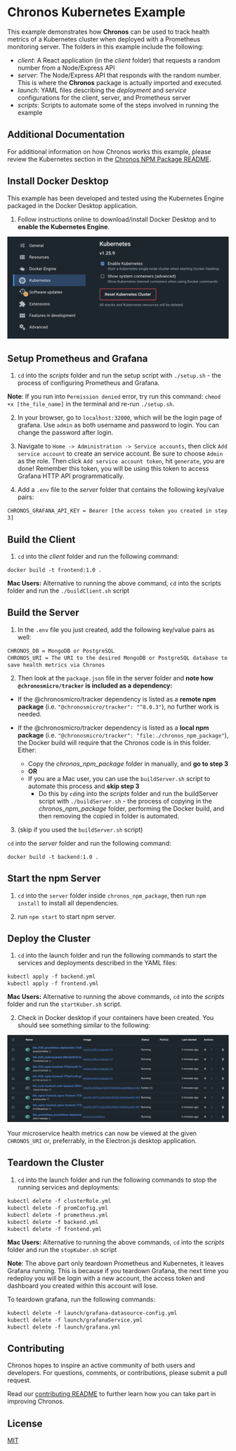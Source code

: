 # Chronos Kubernetes Example

This example demonstrates how **Chronos** can be used to track health metrics of a Kubernetes cluster when deployed with a Prometheus monitoring server. The folders in this example include the following:
- *client*: A React application (in the *client* folder) that requests a random number from a Node/Express API
- *server*: The Node/Express API that responds with the random number. This is where the **Chronos** package is actually imported and executed.
- *launch*: YAML files describing the *deployment* and *service* configurations for the client, server, and Prometheus server
- *scripts*: Scripts to automate some of the steps involved in running the example

## Additional Documentation

For additional information on how Chronos works this example, please review the Kubernetes section in the [Chronos NPM Package README](../../chronos_npm_package/README.md).

## Install Docker Desktop
This example has been developed and tested using the Kubernetes Engine packaged in the Docker Desktop application. 

1. Follow instructions online to download/install Docker Desktop and to **enable the Kubernetes Engine**.

<p align="center">
  <img alt="enabled kubernetes engine in docker" src="../../assets/examples_enable_kubernetes_engine.png">
</p>

## Setup Prometheus and Grafana
1. `cd` into the *scripts* folder and run the setup script with `./setup.sh` - the process of configuring Prometheus and Grafana.

**Note**: If you run into `Permission denied` error, try run this command: `chmod +x [the_file_name]` in the terminal and re-run `./setup.sh`.

2. In your browser, go to `localhost:32000`, which will be the login page of grafana. Use `admin` as both username and password to login. You can change the password after login.

3. Navigate to `Home -> Administration -> Service accounts`, then click `Add service account` to create an service account. Be sure to choose `Admin` as the role. Then click `Add service account token`, hit `generate`, you are done! Remember this token, you will be using this token to access Grafana HTTP API programmatically.

4. Add a `.env` file to the *server* folder that contains the following key/value pairs:

```
CHRONOS_GRAFANA_API_KEY = Bearer [the access token you created in step 3]
```

## Build the Client
1. `cd` into the *client* folder and run the following command:
```
docker build -t frontend:1.0 .
```
**Mac Users:** Alternative to running the above command, `cd` into the scripts folder and run the `./buildClient.sh` script


## Build the Server
1. In the `.env` file you just created, add the following key/value pairs as well:

```
CHRONOS_DB = MongoDB or PostgreSQL
CHRONOS_URI = The URI to the desired MongoDB or PostgreSQL database to save health metrics via Chronos
```
2. Then look at the `package.json` file in the server folder and **note how `@chronosmicro/tracker` is included as a dependency:**

- If the @chronosmicro/tracker dependency is listed as a **remote npm package** (i.e. `"@chronosmicro/tracker": "^8.0.3"`), no further work is needed.

- If the @chronosmicro/tracker dependency is listed as a **local npm package** (i.e. `"@chronosmicro/tracker": "file:./chronos_npm_package"`), the Docker build will require that the Chronos code is in this folder. Either:
    - Copy the _chronos_npm_package_ folder in manually, and **go to step 3**
    - **OR**
    - If you are a Mac user, you can use the `buildServer.sh` script to automate this process and **skip step 3**
        - Do this by `cd`ing into the *scripts* folder and run the buildServer script with `./buildServer.sh` - the process of copying in the *chronos_npm_package* folder, performing the Docker build, and then removing the copied in folder is automated.

3. (skip if you used the `buildServer.sh` script)

`cd` into the *server* folder and run the following command:
```
docker build -t backend:1.0 .
```

## Start the npm Server
1. `cd` into the `server` folder inside `chronos_npm_package`, then run `npm install` to install all dependencies.

2. run `npm start` to start npm server.


## Deploy the Cluster
1. `cd` into the launch folder and run the following commands to start the services and deployments described in the YAML files:
```
kubectl apply -f backend.yml
kubectl apply -f frontend.yml
```

**Mac Users:** Alternative to running the above commands, `cd` into the *scripts* folder and run the `startKuber.sh` script.

2. Check in Docker desktop if your containers have been created. You should see something similar to the following:

<p align="center">
  <img alt="Kubernetes containers created" src="../../assets/examples_kubernetes_created.png">
</p>


Your microservice health metrics can now be viewed at the given `CHRONOS_URI` or, preferrably, in the Electron.js desktop application.

## Teardown the Cluster

1. `cd` into the launch folder and run the following commands to stop the running services and deployments:
```
kubectl delete -f clusterRole.yml
kubectl delete -f promConfig.yml
kubectl delete -f prometheus.yml
kubectl delete -f backend.yml
kubectl delete -f frontend.yml
```

**Mac Users:** Alternative to running the above commands, `cd` into the *scripts* folder and run the `stopKuber.sh` script

**Note**: The above part only teardown Prometheus and Kubernetes, it leaves Grafana running. This is because if you teardown Grafana, the next time you redeploy you will be login with a new account, the access token and dashboard you created within this account will lose.

To teardown grafana, run the following commands:
```
kubectl delete -f launch/grafana-datasource-config.yml
kubectl delete -f launch/grafanaService.yml
kubectl delete -f launch/grafana.yml
```


## Contributing

Chronos hopes to inspire an active community of both users and developers. For questions, comments, or contributions, please submit a pull request.

Read our [contributing README](../../CONTRIBUTING.md) to further learn how you can take part in improving Chronos.

## License

[MIT](https://github.com/oslabs-beta/Chronos/blob/master/LICENSE.md)
